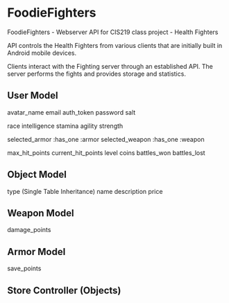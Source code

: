 FoodieFighters
==============

FoodieFighters - Webserver API for CIS219 class project - Health Fighters


API controls the Health Fighters from various clients that are initially built in
Android mobile devices.

Clients interact with the Fighting server through an established API.
The server performs the fights and provides storage and statistics.


User Model
----------
  avatar_name
  email
  auth_token
  password
  salt

  race
  intelligence
  stamina
  agility
  strength

  selected_armor     :has_one  :armor
  selected_weapon    :has_one  :weapon

  max_hit_points
  current_hit_points
  level
  coins
  battles_won
  battles_lost

Object Model
------------
  type            (Single Table Inheritance)
  name
  description
  price

Weapon Model
------------
  damage_points

Armor Model
-----------
  save_points

Store Controller (Objects)
--------------------------

